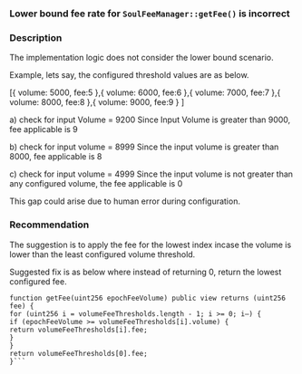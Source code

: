 ### Lower bound fee rate for `SoulFeeManager::getFee()` is incorrect ###

### Description ###
The implementation logic does not consider the lower bound scenario.

Example, lets say, the configured threshold values are as below.

[{ volume: 5000, fee:5 },{ volume: 6000, fee:6 },{ volume: 7000, fee:7 },{ volume: 8000, fee:8 },{ volume: 9000, fee:9 } ]

a) check for input Volume = 9200
Since Input Volume is greater than 9000, fee applicable is 9

b) check for input volume = 8999
Since the input volume is greater than 8000, fee applicable is 8

c) check for input volume = 4999
Since the input volume is not greater than any configured volume, the fee applicable is 0

This gap could arise due to human error during configuration.

### Recommendation ###
The suggestion is to apply the fee for the lowest index incase the volume is lower than the least configured volume threshold.

Suggested fix is as below where instead of returning 0, return the lowest configured fee.

```
function getFee(uint256 epochFeeVolume) public view returns (uint256 fee) {
for (uint256 i = volumeFeeThresholds.length - 1; i >= 0; i–) {
if (epochFeeVolume >= volumeFeeThresholds[i].volume) {
return volumeFeeThresholds[i].fee;
}
}
return volumeFeeThresholds[0].fee;
}```